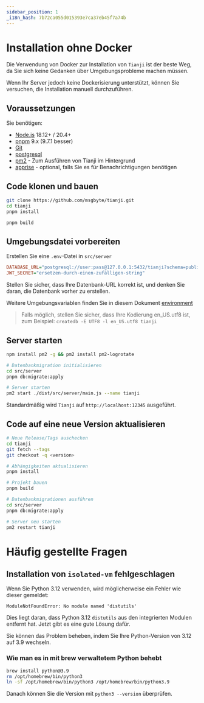 ```yaml
---
sidebar_position: 1
_i18n_hash: 7b72ca055d015393e7ca37eb45f7a74b
---
```

# Installation ohne Docker

Die Verwendung von Docker zur Installation von `Tianji` ist der beste Weg, da Sie sich keine Gedanken über Umgebungsprobleme machen müssen.

Wenn Ihr Server jedoch keine Dockerisierung unterstützt, können Sie versuchen, die Installation manuell durchzuführen.

## Voraussetzungen

Sie benötigen:

- [Node.js](https://nodejs.org/en/download/) 18.12+ / 20.4+
- [pnpm](https://pnpm.io/) 9.x (9.7.1 besser)
- [Git](https://git-scm.com/downloads)
- [postgresql](https://www.postgresql.org/)
- [pm2](https://pm2.keymetrics.io/) - Zum Ausführen von Tianji im Hintergrund
- [apprise](https://github.com/caronc/apprise) - optional, falls Sie es für Benachrichtigungen benötigen

## Code klonen und bauen

```bash
git clone https://github.com/msgbyte/tianji.git
cd tianji
pnpm install

pnpm build
```

## Umgebungsdatei vorbereiten

Erstellen Sie eine `.env`-Datei in `src/server`

```ini
DATABASE_URL="postgresql://user:pass@127.0.0.1:5432/tianji?schema=public"
JWT_SECRET="ersetzen-durch-einen-zufälligen-string"
```

Stellen Sie sicher, dass Ihre Datenbank-URL korrekt ist, und denken Sie daran, die Datenbank vorher zu erstellen.

Weitere Umgebungsvariablen finden Sie in diesem Dokument [environment](../environment.md)

> Falls möglich, stellen Sie sicher, dass Ihre Kodierung en_US.utf8 ist, zum Beispiel: `createdb -E UTF8 -l en_US.utf8 tianji`

## Server starten

```bash
npm install pm2 -g && pm2 install pm2-logrotate

# Datenbankmigration initialisieren
cd src/server
pnpm db:migrate:apply

# Server starten
pm2 start ./dist/src/server/main.js --name tianji
```

Standardmäßig wird `Tianji` auf `http://localhost:12345` ausgeführt.

## Code auf eine neue Version aktualisieren

```bash
# Neue Release/Tags auschecken
cd tianji
git fetch --tags
git checkout -q <version>

# Abhängigkeiten aktualisieren
pnpm install

# Projekt bauen
pnpm build

# Datenbankmigrationen ausführen
cd src/server
pnpm db:migrate:apply

# Server neu starten
pm2 restart tianji
```

# Häufig gestellte Fragen

## Installation von `isolated-vm` fehlgeschlagen

Wenn Sie Python 3.12 verwenden, wird möglicherweise ein Fehler wie dieser gemeldet:

```
ModuleNotFoundError: No module named 'distutils'
```

Dies liegt daran, dass Python 3.12 `distutils` aus den integrierten Modulen entfernt hat. Jetzt gibt es eine gute Lösung dafür.

Sie können das Problem beheben, indem Sie Ihre Python-Version von 3.12 auf 3.9 wechseln.

### Wie man es in mit brew verwaltetem Python behebt

```bash
brew install python@3.9
rm /opt/homebrew/bin/python3
ln -sf /opt/homebrew/bin/python3 /opt/homebrew/bin/python3.9
```

Danach können Sie die Version mit `python3 --version` überprüfen.
